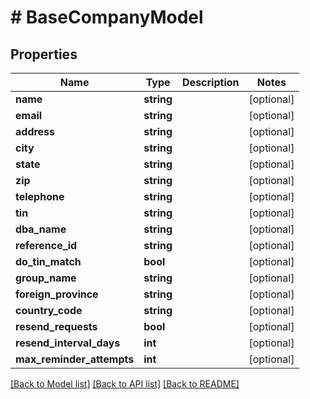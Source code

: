 # # BaseCompanyModel

## Properties

Name | Type | Description | Notes
------------ | ------------- | ------------- | -------------
**name** | **string** |  | [optional]
**email** | **string** |  | [optional]
**address** | **string** |  | [optional]
**city** | **string** |  | [optional]
**state** | **string** |  | [optional]
**zip** | **string** |  | [optional]
**telephone** | **string** |  | [optional]
**tin** | **string** |  | [optional]
**dba_name** | **string** |  | [optional]
**reference_id** | **string** |  | [optional]
**do_tin_match** | **bool** |  | [optional]
**group_name** | **string** |  | [optional]
**foreign_province** | **string** |  | [optional]
**country_code** | **string** |  | [optional]
**resend_requests** | **bool** |  | [optional]
**resend_interval_days** | **int** |  | [optional]
**max_reminder_attempts** | **int** |  | [optional]

[[Back to Model list]](../../../README.md#models) [[Back to API list]](../../../README.md#endpoints) [[Back to README]](../../../README.md)
